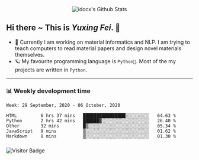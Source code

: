 <div align="center">
    <img align="center" src="https://github-readme-stats.vercel.app/api?username=idocx&show_icons=true&hide_border=true" alt="idocx's Github Stats"></img>
</div>

## Hi there ~ This is *Yuxing Fei*. ‍👋

- 🚀 Currently I am working on material informatics and NLP. I am trying to teach computers to read material papers and design novel materials themselves.
- 🪐 My favourite programming language is `Python🐍`. Most of the my projects are written in `Python`.

---

### 📊 Weekly development time
<!--START_SECTION:waka-->
```text
Week: 29 September, 2020 - 06 October, 2020

HTML         6 hrs 37 mins   ████████████████░░░░░░░░░   64.63 % 
Python       2 hrs 42 mins   ██████▓░░░░░░░░░░░░░░░░░░   26.40 % 
Other        32 mins         █▒░░░░░░░░░░░░░░░░░░░░░░░   05.34 % 
JavaScript   9 mins          ▒░░░░░░░░░░░░░░░░░░░░░░░░   01.62 % 
Markdown     8 mins          ▒░░░░░░░░░░░░░░░░░░░░░░░░   01.30 % 
```
<!--END_SECTION:waka-->

### 

![Visitor Badge](https://visitor-badge.laobi.icu/badge?page_id=idocx.idocx)